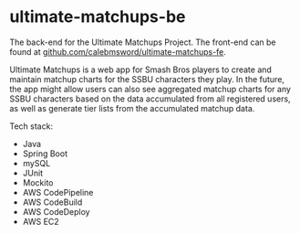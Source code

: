 # ultimate-matchups-be

The back-end for the Ultimate Matchups Project. The front-end can be found at [github.com/calebmsword/ultimate-matchups-fe](github.com/calebmsword/ultimate-matchups-fe).

Ultimate Matchups is a web app for Smash Bros players to create and maintain matchup charts for the SSBU characters they play. In the future, the app might allow users can also see aggregated matchup charts for any SSBU characters based on the data accumulated from all registered users, as well as generate tier lists from the accumulated matchup data.

Tech stack:
- Java
- Spring Boot
- mySQL
- JUnit
- Mockito
- AWS CodePipeline
- AWS CodeBuild
- AWS CodeDeploy
- AWS EC2
